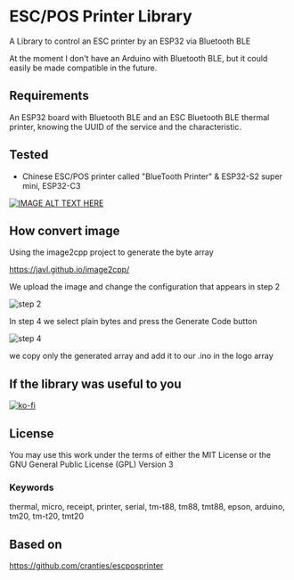 # ESC/POS Printer Library

A Library to control an ESC printer by an ESP32 via Bluetooth BLE

At the moment I don't have an Arduino with Bluetooth BLE, but it could easily be made compatible in the future.

## Requirements

An ESP32 board with Bluetooth BLE and an ESC Bluetooth BLE thermal printer, knowing the UUID of the service and the characteristic.

## Tested

- Chinese ESC/POS printer called "BlueTooth Printer" & ESP32-S2 super mini, ESP32-C3

[![IMAGE ALT TEXT HERE](https://img.youtube.com/vi/GjCb8tO_vno/0.jpg)](https://www.youtube.com/watch?v=GjCb8tO_vno)

## How convert image

Using the image2cpp project to generate the byte array

https://javl.github.io/image2cpp/


We upload the image and change the configuration that appears in step 2

![step 2](https://github.com/rnrobles/esc-thermal-printer-ble/blob/main/images/image1.png?raw=true)

 
In step 4 we select plain bytes and press the Generate Code button

![step 4](https://github.com/rnrobles/esc-thermal-printer-ble/blob/main/images/image2.png?raw=true)

we copy only the generated array and add it to our .ino in the logo array


## If the library was useful to you
[![ko-fi](https://ko-fi.com/img/githubbutton_sm.svg)](https://ko-fi.com/A0A3RVNSG)

## License

You may use this work under the terms of either the MIT License or the GNU General Public License (GPL) Version 3


### Keywords

thermal, micro, receipt, printer, serial, tm-t88, tm88, tmt88, epson, arduino, tm20, tm-t20, tmt20


## Based on
https://github.com/cranties/escposprinter

